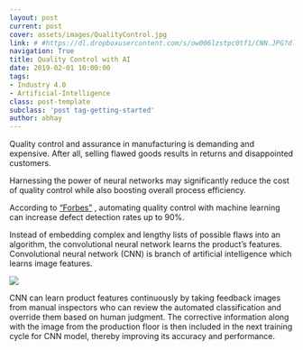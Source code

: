 ```yaml
---
layout: post
current: post
cover: assets/images/QualityControl.jpg
link: # #https://dl.dropboxusercontent.com/s/ow006lzstpc0tf1/CNN.JPG?dl=0
navigation: True
title: Quality Control with AI
date: 2019-02-01 10:00:00
tags:
- Industry 4.0
- Artificial-Intelligence
class: post-template
subclass: 'post tag-getting-started'
author: abhay
---
```


Quality control and assurance in manufacturing is demanding and expensive. After all, selling flawed goods results in returns and disappointed customers.

Harnessing the power of neural networks may significantly reduce the cost of quality control while also boosting overall process efficiency.

According to [“Forbes”](https://www.forbes.com/sites/louiscolumbus/2018/03/11/10-ways-machine-learning-is-revolutionizing-manufacturing-in-2018/#3f93487723ac)
, automating quality control with machine learning can increase defect detection rates up to 90%.

Instead of embedding complex and lengthy lists of possible flaws into an algorithm, the convolutional neural network learns the product’s features. Convolutional neural network (CNN) is branch of artificial intelligence which learns image features.

![](https://dl.dropboxusercontent.com/s/ow006lzstpc0tf1/CNN.JPG?dl=0)

CNN can learn product features continuously by taking feedback images from manual inspectors who can review the automated classification and override them based on human judgment. The corrective information along with the image from the production floor is then included in the next training cycle for CNN model, thereby improving its accuracy and performance.
